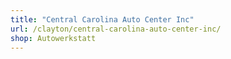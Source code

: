 ```yaml
---
title: "Central Carolina Auto Center Inc"
url: /clayton/central-carolina-auto-center-inc/
shop: Autowerkstatt
---
```

